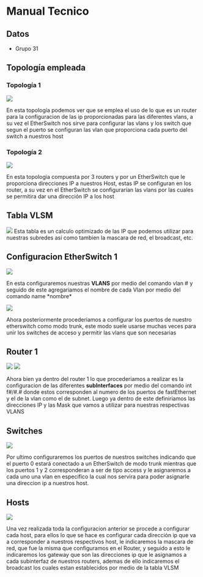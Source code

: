 # Manual Tecnico

## Datos
- Grupo 31
## Topología empleada
### Topología 1
![](Redes/Topo1%20-%20GNS3.jpg)
<p>En esta topología podemos ver que se emplea el uso de lo que es un router para la configuracion de las ip proporcionadas para las diferentes vlans, a su vez el EtherSwitch nos sirve para configurar las vlans y los switch que segun el puerto se configuran las vlan que proporciona cada puerto del switch a nuestros host</p>

### Topología 2
![](Redes/Top22.jpg)
<p>En esta topologia compuesta por 3 routers y por un EtherSwitch que le proporciona direcciones IP a nuestros Host, estas IP se configuran en los router, a su vez en el EtherSwitch se configurarían las vlans por las cuales se permitira dar una dirección IP a los host</p>

## Tabla VLSM
![](Redes/VLSM%20Table.jpeg)
Esta tabla es un calculo optimizado de las IP que podemos utilizar para nuestras subredes así como tambien la mascara de red, el broadcast, etc.

## Configuracion EtherSwitch 1
![](Redes/ESW1.jpg)
<p>En esta configuraremos nuestras <strong>VLANS</strong> por medio del comando vlan # y seguido de este agregariamos el nombre de cada Vlan por medio del comando name *nombre*</p>

![](Redes/ESW1_2.jpg)
<p>Ahora posteriormente procederiamos a configurar los puertos de nuestro etherswitch como modo trunk, este modo suele usarse muchas veces para unir los switches de acceso y permitir las vlans que son necesarias</p>

## Router 1
![](Redes/R1.jpg)
![](Redes/R1_2.jpg)
<p>Ahora bien ya dentro del router 1 lo que procederiamos a realizar es la configuracion de las diferentes <strong>subInterfaces</strong> por medio del comando int f#/#.# donde estos corresponden al numero de los puertos de fastEthernet y el de la vlan como el de subnet.
Luego ya dentro de este definiriamos las direcciones IP y las Mask que vamos a utilizar para nuestras respectivas VLANS</p>

## Switches
![](Redes/Switch.jpg)
<p>Por ultimo configuraremos los puertos de nuestros switches indicando que el puerto 0 estará conectado a un EtherSwitch de modo trunk mientras que los puertos 1 y 2 corresponderan a ser de tipo access y le asignaremos a cada uno una vlan en especifico la cual nos servira para poder asignarle una direccion ip a nuestros host.</p>

## Hosts
![](Redes/hosts.jpg)
<p>Una vez realizada toda la configuracion anterior se procede a configurar cada host, para ellos lo que se hace es configurar cada dirección ip que va a corresponder a nuestros respectivos host, le indicaremos la mascara de red, que fue la misma que configuramos en el Router, y seguido a esto le indicaremos los gateway que son las direcciones ip que le asignamos a cada subinterfaz de nuestros routers, ademas de ello indicaremos el broadcast los cuales estan establecidos por medio de la tabla VLSM</p>
